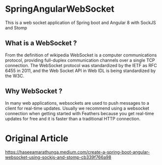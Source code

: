# SpringAngularWebSocket
This is a web socket application of Spring boot and Angular 8 with SockJS and Stomp

## What is a WebSocket ?
From the definition of wikipedia WebSocket is a computer communications protocol, providing full-duplex communication channels over a single TCP connection. The WebSocket protocol was standardized by the IETF as RFC 6455 in 2011, and the Web Socket API in Web IDL is being standardized by the W3C.
## Why WebSocket ?
In many web applications, websockets are used to push messages to a client for real-time updates. Usually we recommend using a websocket connection when getting started with Feathers because you get real-time updates for free and it is faster than a traditional HTTP connection.


# Original Article
https://haseeamarathunga.medium.com/create-a-spring-boot-angular-websocket-using-sockjs-and-stomp-cb339f766a98